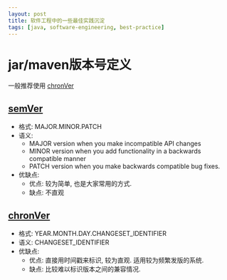 ```yaml
---
layout: post
title: 软件工程中的一些最佳实践沉淀
tags: [java, software-engineering, best-practice]
---
```


# jar/maven版本号定义
一般推荐使用 [chronVer](https://chronver.org/)
## [semVer](https://semver.org/)
- 格式: MAJOR.MINOR.PATCH
- 语义: 
  - MAJOR version when you make incompatible API changes
  - MINOR version when you add functionality in a backwards compatible manner
  - PATCH version when you make backwards compatible bug fixes.
- 优缺点: 
  - 优点: 较为简单, 也是大家常用的方式.
  - 缺点: 不直观

## [chronVer](https://chronver.org/)
- 格式: YEAR.MONTH.DAY.CHANGESET_IDENTIFIER
- 语义: CHANGESET_IDENTIFIER
- 优缺点:
  - 优点: 直接用时间戳来标识, 较为直观. 适用较为频繁发版的系统. 
  - 缺点: 比较难以标识版本之间的兼容情况.





